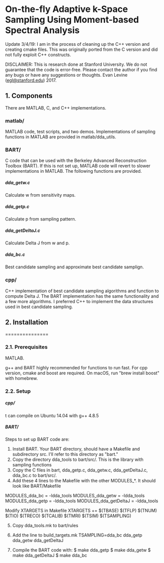 # On-the-fly Adaptive k-Space Sampling Using Moment-based Spectral Analysis

Update 3/4/19: I am in the process of cleaning up the C++ version and creating cmake files. 
This was originally ported from the C version and did not fully exploit C++ constructs.

DISCLAIMER: This is research done at Stanford University. We do not 
guarantee that the code is error-free. Please contact the author if you 
find any bugs or have any suggestions or thoughts.
Evan Levine (egl@stanford.edu) 2017.

## 1. Components

There are MATLAB, C, and C++ implementations.

### matlab/
MATLAB code, test scripts, and two demos. Implementations of sampling functions
in MATLAB are provided in matlab/dda_utils.

### BART/
C code that can be used with the Berkeley Advanced Reconstruction Toolbox (BART).
If this is not set up, MATLAB code will revert to slower implementations in MATLAB. 
The following functions are provided.

##### dda_getw.c
Calculate w from sensitivity maps.

##### dda_getp.c
Calculate p from sampling pattern.

##### dda_getDeltaJ.c
Calculate Delta J from w and p.

##### dda_bc.c
Best candidate sampling and approximate best candidate samplign.

### cpp/
C++ implementation of best candidate sampling algorithms and function to compute Delta J.
The BART implementation has the same functionality and a few more algorithms. I preferred
C++ to implement the data structures used in best candidate sampling.

## 2. Installation
===============

### 2.1. Prerequisites

MATLAB. 

g++ and BART highly recommended for functions to run fast. 
For cpp version, cmake and boost are required. On macOS, run "brew install boost" with homebrew.

### 2.2. Setup

##### cpp/
t can compile on Ubuntu 14.04 with g++ 4.8.5

##### BART/

Steps to set up BART code are:

1) Install BART. Your BART directory, should have a Makefile and subdirectory src. 
   I'll refer to this directory as "bart."
2) Copy the directory dda_tools to bart/src/. 
   This is the library with sampling functions
3) Copy the C files in bart, dda_getp.c, dda_getw.c, dda_getDeltaJ.c, dda_bc.c 
   to bart/src/. 
4) Add these 4 lines to the Makefile with the other MODULES_*. It should look like
   BART/Makefile

MODULES_dda_bc = -ldda_tools 
MODULES_dda_getw = -ldda_tools 
MODULES_dda_getp = -ldda_tools 
MODULES_dda_getDeltaJ = -ldda_tools 

Modify XTARGETS in Makefile
XTARGETS += $(TBASE) $(TFLP) $(TNUM) $(TIO) $(TRECO) $(TCALIB) $(TMRI) $(TSIM) $(TSAMPLING)

5) Copy dda_tools.mk to bart/rules

6) Add the line to build_targets.mk
TSAMPLING=dda_bc dda_getp dda_getw dda_getDeltaJ

7) Compile the BART code with:
    $ make dda_getp
    $ make dda_getw
    $ make dda_getDeltaJ
    $ make dda_bc


